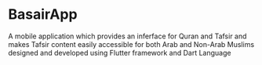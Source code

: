 # BasairApp
A mobile application which provides an inferface for Quran and Tafsir and makes Tafsir content easily accessible for both Arab and Non-Arab Muslims designed and developed using Flutter framework and Dart Language
